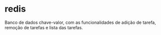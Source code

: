 # redis
Banco de dados chave-valor, com as funcionalidades de adição de tarefa, remoção de tarefas e lista das tarefas.
